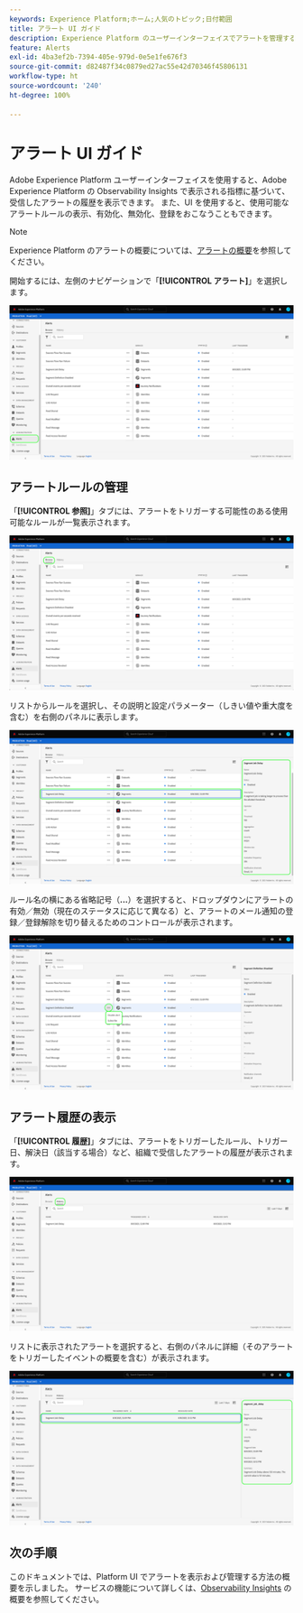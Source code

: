 ```yaml
---
keywords: Experience Platform;ホーム;人気のトピック;日付範囲
title: アラート UI ガイド
description: Experience Platform のユーザーインターフェイスでアラートを管理する方法を説明します。
feature: Alerts
exl-id: 4ba3ef2b-7394-405e-979d-0e5e1fe676f3
source-git-commit: d82487f34c0879ed27ac55e42d70346f45806131
workflow-type: ht
source-wordcount: '240'
ht-degree: 100%

---
```


# アラート UI ガイド

Adobe Experience Platform ユーザーインターフェイスを使用すると、Adobe Experience Platform の Observability Insights で表示される指標に基づいて、受信したアラートの履歴を表示できます。 また、UI を使用すると、使用可能なアラートルールの表示、有効化、無効化、登録をおこなうこともできます。

>[!NOTE]
>
>Experience Platform のアラートの概要については、[アラートの概要](./overview.md)を参照してください。

開始するには、左側のナビゲーションで「**[!UICONTROL アラート]**」を選択します。

![](../images/alerts/ui/workspace.png)

## アラートルールの管理

「**[!UICONTROL 参照]**」タブには、アラートをトリガーする可能性のある使用可能なルールが一覧表示されます。

![](../images/alerts/ui/rules.png)

リストからルールを選択し、その説明と設定パラメーター（しきい値や重大度を含む）を右側のパネルに表示します。

![](../images/alerts/ui/rule-details.png)

ルール名の横にある省略記号（**...**）を選択すると、ドロップダウンにアラートの有効／無効（現在のステータスに応じて異なる）と、アラートのメール通知の登録／登録解除を切り替えるためのコントロールが表示されます。

![](../images/alerts/ui/disable-subscribe.png)

## アラート履歴の表示

「**[!UICONTROL 履歴]**」タブには、アラートをトリガーしたルール、トリガー日、解決日（該当する場合）など、組織で受信したアラートの履歴が表示されます。

![](../images/alerts/ui/history.png)

リストに表示されたアラートを選択すると、右側のパネルに詳細（そのアラートをトリガーしたイベントの概要を含む）が表示されます。

![](../images/alerts/ui/history-details.png)

## 次の手順

このドキュメントでは、Platform UI でアラートを表示および管理する方法の概要を示しました。 サービスの機能について詳しくは、[Observability Insights](../home.md) の概要を参照してください。
